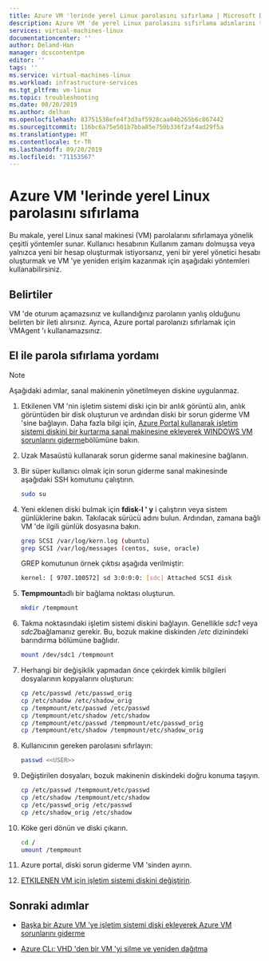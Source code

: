 ```yaml
---
title: Azure VM 'lerinde yerel Linux parolasını sıfırlama | Microsoft Docs
description: Azure VM 'de yerel Linux parolasını sıfırlama adımlarını tanıtın
services: virtual-machines-linux
documentationcenter: ''
author: Deland-Han
manager: dcscontentpm
editor: ''
tags: ''
ms.service: virtual-machines-linux
ms.workload: infrastructure-services
ms.tgt_pltfrm: vm-linux
ms.topic: troubleshooting
ms.date: 08/20/2019
ms.author: delhan
ms.openlocfilehash: 83751538efe4f3d3af5928caa04b265b6c867442
ms.sourcegitcommit: 116bc6a75e501b7bba85e750b336f2af4ad29f5a
ms.translationtype: MT
ms.contentlocale: tr-TR
ms.lasthandoff: 09/20/2019
ms.locfileid: "71153567"
---
```

# <a name="how-to-reset-local-linux-password-on-azure-vms"></a>Azure VM 'lerinde yerel Linux parolasını sıfırlama

Bu makale, yerel Linux sanal makinesi (VM) parolalarını sıfırlamaya yönelik çeşitli yöntemler sunar. Kullanıcı hesabının Kullanım zamanı dolmuşsa veya yalnızca yeni bir hesap oluşturmak istiyorsanız, yeni bir yerel yönetici hesabı oluşturmak ve VM 'ye yeniden erişim kazanmak için aşağıdaki yöntemleri kullanabilirsiniz.

## <a name="symptoms"></a>Belirtiler

VM 'de oturum açamazsınız ve kullandığınız parolanın yanlış olduğunu belirten bir ileti alırsınız. Ayrıca, Azure portal parolanızı sıfırlamak için VMAgent 'ı kullanamazsınız.

## <a name="manual-password-reset-procedure"></a>El ile parola sıfırlama yordamı

> [!NOTE]
> Aşağıdaki adımlar, sanal makinenin yönetilmeyen diskine uygulanmaz.

1. Etkilenen VM 'nin işletim sistemi diski için bir anlık görüntü alın, anlık görüntüden bir disk oluşturun ve ardından diski bir sorun giderme VM 'sine bağlayın. Daha fazla bilgi için, [Azure Portal kullanarak işletim sistemi diskini bir kurtarma sanal makinesine ekleyerek WINDOWS VM sorunlarını giderme](troubleshoot-recovery-disks-portal-linux.md)bölümüne bakın.

2. Uzak Masaüstü kullanarak sorun giderme sanal makinesine bağlanın.

3.  Bir süper kullanıcı olmak için sorun giderme sanal makinesinde aşağıdaki SSH komutunu çalıştırın.

    ```bash
    sudo su
    ```

4.  Yeni eklenen diski bulmak için **fdisk-l ' y** i çalıştırın veya sistem günlüklerine bakın. Takılacak sürücü adını bulun. Ardından, zamana bağlı VM 'de ilgili günlük dosyasına bakın.

    ```bash
    grep SCSI /var/log/kern.log (ubuntu)
    grep SCSI /var/log/messages (centos, suse, oracle)
    ```

    GREP komutunun örnek çıktısı aşağıda verilmiştir:

    ```bash
    kernel: [ 9707.100572] sd 3:0:0:0: [sdc] Attached SCSI disk
    ```

5.  **Tempmount**adlı bir bağlama noktası oluşturun.

    ```bash
    mkdir /tempmount
    ```

6.  Takma noktasındaki işletim sistemi diskini bağlayın. Genellikle *sdc1* veya *sdc2*bağlamanız gerekir. Bu, bozuk makine diskinden */etc* dizinindeki barındırma bölümüne bağlıdır.

    ```bash
    mount /dev/sdc1 /tempmount
    ```

7.  Herhangi bir değişiklik yapmadan önce çekirdek kimlik bilgileri dosyalarının kopyalarını oluşturun:

    ```bash
    cp /etc/passwd /etc/passwd_orig    
    cp /etc/shadow /etc/shadow_orig    
    cp /tempmount/etc/passwd /etc/passwd
    cp /tempmount/etc/shadow /etc/shadow 
    cp /tempmount/etc/passwd /tempmount/etc/passwd_orig
    cp /tempmount/etc/shadow /tempmount/etc/shadow_orig
    ```

8.  Kullanıcının gereken parolasını sıfırlayın:

    ```bash
    passwd <<USER>> 
    ```

9.  Değiştirilen dosyaları, bozuk makinenin diskindeki doğru konuma taşıyın.

    ```bash
    cp /etc/passwd /tempmount/etc/passwd
    cp /etc/shadow /tempmount/etc/shadow
    cp /etc/passwd_orig /etc/passwd
    cp /etc/shadow_orig /etc/shadow
    ```

10. Köke geri dönün ve diski çıkarın.

    ```bash
    cd /
    umount /tempmount
    ```

11. Azure portal, diski sorun giderme VM 'sinden ayırın.

12. [ETKILENEN VM için işletim sistemi diskini değiştirin](troubleshoot-recovery-disks-portal-linux.md#swap-the-os-disk-for-the-vm).

## <a name="next-steps"></a>Sonraki adımlar

* [Başka bir Azure VM 'ye işletim sistemi diski ekleyerek Azure VM sorunlarını giderme](https://social.technet.microsoft.com/wiki/contents/articles/18710.troubleshoot-azure-vm-by-attaching-os-disk-to-another-azure-vm.aspx)

* [Azure CLı: VHD 'den bir VM 'yi silme ve yeniden dağıtma](https://blogs.msdn.microsoft.com/linuxonazure/2016/07/21/azure-cli-how-to-delete-and-re-deploy-a-vm-from-vhd/)
